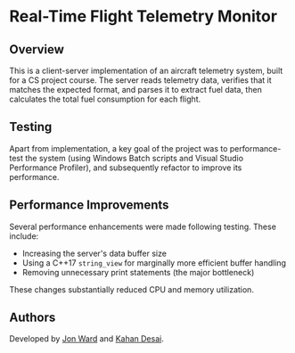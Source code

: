 # Real-Time Flight Telemetry Monitor

## Overview
This is a client-server implementation of an aircraft telemetry system, built for a CS project course.  The server reads telemetry data, verifies that it matches the expected format, and parses it to extract fuel data, then calculates the total fuel consumption for each flight.

## Testing
Apart from implementation, a key goal of the project was to performance-test the system (using Windows Batch scripts and Visual Studio Performance Profiler), and subsequently refactor to improve its performance.

## Performance Improvements
Several performance enhancements were made following testing.  These include:
- Increasing the server's data buffer size
- Using a C++17 `string_view` for marginally more efficient buffer handling
- Removing unnecessary print statements (the major bottleneck)

These changes substantially reduced CPU and memory utilization.

## Authors
Developed by [Jon Ward](https://github.com/jcmward) and [Kahan Desai](https://github.com/Kahan-CS).

